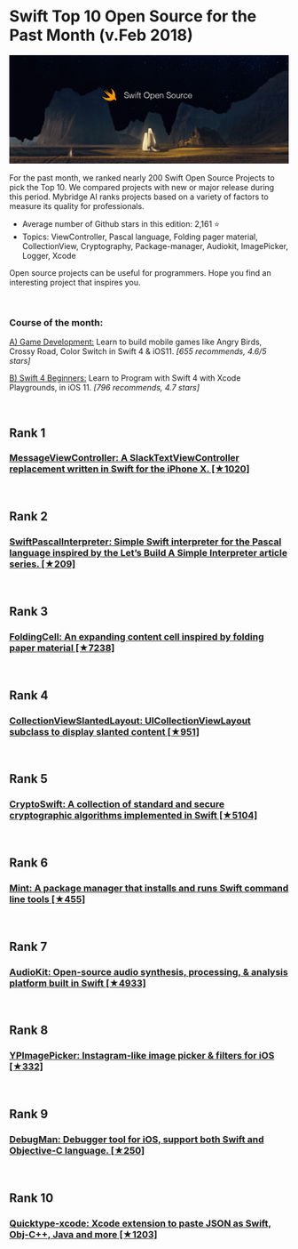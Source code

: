 # Swift Top 10 Open Source for the Past Month (v.Feb 2018)

<img src="feb-swift-open-source.png" width="800" alt="Mybridge"></a>

For the past month, we ranked nearly 200 Swift Open Source Projects to pick the Top 10. 
We compared projects with new or major release during this period. Mybridge AI ranks projects based on a variety of factors to measure its quality for professionals.

* Average number of Github stars in this edition: 2,161 ⭐️
* Topics: ViewController, Pascal language, Folding pager material, CollectionView, Cryptography, Package-manager, Audiokit, ImagePicker, Logger, Xcode

Open source projects can be useful for programmers. Hope you find an interesting project that inspires you.

<br>

### Course of the month:

[A) Game Development:](http://bit.ly/2Cojl5j) Learn to build mobile games like Angry Birds, Crossy Road, Color Switch in Swift 4 & iOS11. _[655 recommends, 4.6/5 stars]_

[B) Swift 4 Beginners:](http://bit.ly/2Geeohu) Learn to Program with Swift 4 with Xcode Playgrounds, in iOS 11. _[796 recommends, 4.7 stars]_

<br>

## Rank 1
### [MessageViewController: A SlackTextViewController replacement written in Swift for the iPhone X. [★1020]](https://github.com/GitHawkApp/MessageViewController?utm_source=mybridge&utm_medium=blog&utm_campaign=read_more)


<br>

## Rank 2
### [SwiftPascalInterpreter: Simple Swift interpreter for the Pascal language inspired by the Let’s Build A Simple Interpreter article series. [★209]](https://github.com/igorkulman/SwiftPascalInterpreter?utm_source=mybridge&utm_medium=blog&utm_campaign=read_more)


<br>

## Rank 3
### [FoldingCell: An expanding content cell inspired by folding paper material [★7238]](https://github.com/Ramotion/folding-cell?utm_source=mybridge&utm_medium=blog&utm_campaign=read_more)


<br>

## Rank 4
### [CollectionViewSlantedLayout: UICollectionViewLayout subclass to display slanted content [★951]](https://github.com/yacir/CollectionViewSlantedLayout?utm_source=mybridge&utm_medium=blog&utm_campaign=read_more)


<br>

## Rank 5
### [CryptoSwift: A collection of standard and secure cryptographic algorithms implemented in Swift [★5104]](https://github.com/krzyzanowskim/CryptoSwift?utm_source=mybridge&utm_medium=blog&utm_campaign=read_more)


<br>

## Rank 6
### [Mint: A package manager that installs and runs Swift command line tools [★455]](https://github.com/yonaskolb/Mint?utm_source=mybridge&utm_medium=blog&utm_campaign=read_more)


<br>

## Rank 7
### [AudioKit: Open-source audio synthesis, processing, & analysis platform built in Swift [★4933]](https://github.com/audiokit/AudioKit?utm_source=mybridge&utm_medium=blog&utm_campaign=read_more)


<br>

## Rank 8
### [YPImagePicker: Instagram-like image picker & filters for iOS [★332]](https://github.com/Yummypets/YPImagePicker?utm_source=mybridge&utm_medium=blog&utm_campaign=read_more)


<br>

## Rank 9
### [DebugMan: Debugger tool for iOS, support both Swift and Objective-C language. [★250]](https://github.com/liman123/DebugMan?utm_source=mybridge&utm_medium=blog&utm_campaign=read_more)


<br>

## Rank 10
### [Quicktype-xcode: Xcode extension to paste JSON as Swift, Obj-C++, Java and more [★1203]](https://github.com/quicktype/quicktype-xcode?utm_source=mybridge&utm_medium=blog&utm_campaign=read_more)
